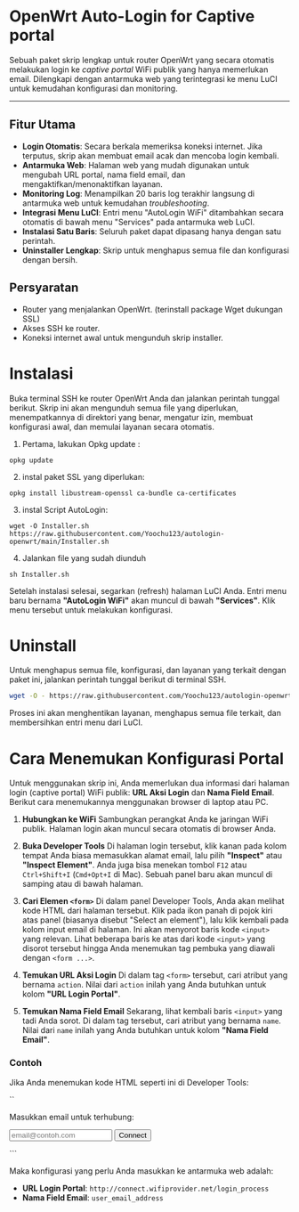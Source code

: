 # OpenWrt Auto-Login for Captive portal

Sebuah paket skrip lengkap untuk router OpenWrt yang secara otomatis melakukan login ke *captive portal* WiFi publik yang hanya memerlukan email. Dilengkapi dengan antarmuka web yang terintegrasi ke menu LuCI untuk kemudahan konfigurasi dan monitoring.

---

## Fitur Utama

-   **Login Otomatis**: Secara berkala memeriksa koneksi internet. Jika terputus, skrip akan membuat email acak dan mencoba login kembali.
-   **Antarmuka Web**: Halaman web yang mudah digunakan untuk mengubah URL portal, nama field email, dan mengaktifkan/menonaktifkan layanan.
-   **Monitoring Log**: Menampilkan 20 baris log terakhir langsung di antarmuka web untuk kemudahan *troubleshooting*.
-   **Integrasi Menu LuCI**: Entri menu "AutoLogin WiFi" ditambahkan secara otomatis di bawah menu "Services" pada antarmuka web LuCI.
-   **Instalasi Satu Baris**: Seluruh paket dapat dipasang hanya dengan satu perintah.
-   **Uninstaller Lengkap**: Skrip untuk menghapus semua file dan konfigurasi dengan bersih.

## Persyaratan

-   Router yang menjalankan OpenWrt. (terinstall package Wget dukungan SSL)
-   Akses SSH ke router.
-   Koneksi internet awal untuk mengunduh skrip installer.

# Instalasi

Buka terminal SSH ke router OpenWrt Anda dan jalankan perintah tunggal berikut. Skrip ini akan mengunduh semua file yang diperlukan, menempatkannya di direktori yang benar, mengatur izin, membuat konfigurasi awal, dan memulai layanan secara otomatis.

1. Pertama, lakukan Opkg update :

```
opkg update
```

2. instal paket SSL yang diperlukan:
```
opkg install libustream-openssl ca-bundle ca-certificates
```


3. instal Script AutoLogin:

```
wget -O Installer.sh https://raw.githubusercontent.com/Yoochu123/autologin-openwrt/main/Installer.sh
```

4. Jalankan file yang sudah diunduh
```
sh Installer.sh
```
Setelah instalasi selesai, segarkan (refresh) halaman LuCI Anda. Entri menu baru bernama **"AutoLogin WiFi"** akan muncul di bawah **"Services"**. Klik menu tersebut untuk melakukan konfigurasi.

# Uninstall

Untuk menghapus semua file, konfigurasi, dan layanan yang terkait dengan paket ini, jalankan perintah tunggal berikut di terminal SSH.

```sh
wget -O - https://raw.githubusercontent.com/Yoochu123/autologin-openwrt/main/Uninstall.sh | sh
```

Proses ini akan menghentikan layanan, menghapus semua file terkait, dan membersihkan entri menu dari LuCI.


# Cara Menemukan Konfigurasi Portal

Untuk menggunakan skrip ini, Anda memerlukan dua informasi dari halaman login (captive portal) WiFi publik: **URL Aksi Login** dan **Nama Field Email**. Berikut cara menemukannya menggunakan browser di laptop atau PC.

1.  **Hubungkan ke WiFi**
    Sambungkan perangkat Anda ke jaringan WiFi publik. Halaman login akan muncul secara otomatis di browser Anda.

2.  **Buka Developer Tools**
    Di halaman login tersebut, klik kanan pada kolom tempat Anda biasa memasukkan alamat email, lalu pilih **"Inspect"** atau **"Inspect Element"**. Anda juga bisa menekan tombol `F12` atau `Ctrl+Shift+I` (`Cmd+Opt+I` di Mac).
    Sebuah panel baru akan muncul di samping atau di bawah halaman.

3.  **Cari Elemen `<form>`**
    Di dalam panel Developer Tools, Anda akan melihat kode HTML dari halaman tersebut. Klik pada ikon panah di pojok kiri atas panel (biasanya disebut "Select an element"), lalu klik kembali pada kolom input email di halaman. Ini akan menyorot baris kode `<input>` yang relevan.
    Lihat beberapa baris ke atas dari kode `<input>` yang disorot tersebut hingga Anda menemukan tag pembuka yang diawali dengan `<form ...>`.

4.  **Temukan URL Aksi Login**
    Di dalam tag `<form>` tersebut, cari atribut yang bernama `action`. Nilai dari `action` inilah yang Anda butuhkan untuk kolom **"URL Login Portal"**.

5.  **Temukan Nama Field Email**
    Sekarang, lihat kembali baris `<input>` yang tadi Anda sorot. Di dalam tag tersebut, cari atribut yang bernama `name`. Nilai dari `name` inilah yang Anda butuhkan untuk kolom **"Nama Field Email"**.

### Contoh

Jika Anda menemukan kode HTML seperti ini di Developer Tools:

``
<form method="post" action="[http://connect.wifiprovider.net/login_process](http://connect.wifiprovider.net/login_process)">
    <p>Masukkan email untuk terhubung:</p>
    <input type="text" name="user_email_address" placeholder="email@contoh.com">
    <button type="submit">Connect</button>
</form>
```

Maka konfigurasi yang perlu Anda masukkan ke antarmuka web adalah:
* **URL Login Portal**: `http://connect.wifiprovider.net/login_process`
* **Nama Field Email**: `user_email_address`
